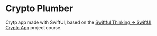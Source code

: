 #  Crypto Plumber

Crytp app made with SwiftUI, based on the 
[Swiftful Thinking → SwiftUI Crypto App](https://www.youtube.com/playlist?list=PLwvDm4Vfkdphbc3bgy_LpLRQ9DDfFGcFu) 
project course.
